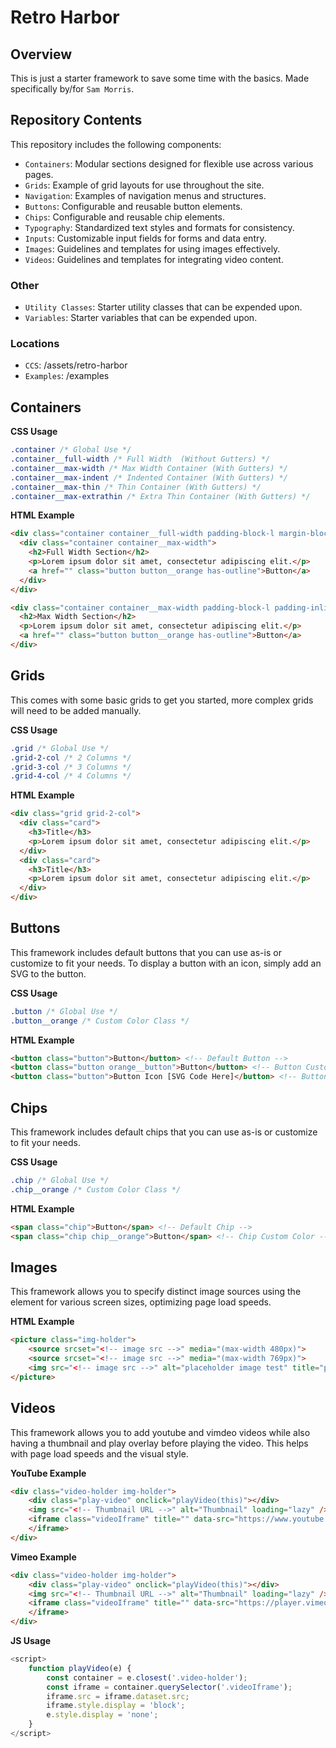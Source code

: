 # Retro Harbor

## Overview

This is just a starter framework to save some time with the basics. Made specifically by/for `Sam Morris`.

## Repository Contents

This repository includes the following components:

- `Containers`: Modular sections designed for flexible use across various pages.
- `Grids`: Example of grid layouts for use throughout the site.
- `Navigation`: Examples of navigation menus and structures.
- `Buttons`: Configurable and reusable button elements.
- `Chips`: Configurable and reusable chip elements.
- `Typography`: Standardized text styles and formats for consistency.
- `Inputs`: Customizable input fields for forms and data entry.
- `Images`: Guidelines and templates for using images effectively.
- `Videos`: Guidelines and templates for integrating video content.

### Other

- `Utility Classes`: Starter utility classes that can be expended upon.
- `Variables`: Starter variables that can be expended upon.

### Locations

- `CCS`: /assets/retro-harbor
- `Examples`: /examples

## Containers

**CSS Usage**
```css
.container /* Global Use */
.container__full-width /* Full Width  (Without Gutters) */
.container__max-width /* Max Width Container (With Gutters) */
.container__max-indent /* Indented Container (With Gutters) */
.container__max-thin /* Thin Container (With Gutters) */
.container__max-extrathin /* Extra Thin Container (With Gutters) */
```
**HTML Example**
```html
<div class="container container__full-width padding-block-l margin-block-l dark-bg light-t center-t no-gap">
  <div class="container container__max-width">
    <h2>Full Width Section</h2>
    <p>Lorem ipsum dolor sit amet, consectetur adipiscing elit.</p>
    <a href="" class="button button__orange has-outline">Button</a>
  </div>
</div>

<div class="container container__max-width padding-block-l padding-inline-l margin-block-l dark-bg light-t center-t">
  <h2>Max Width Section</h2>
  <p>Lorem ipsum dolor sit amet, consectetur adipiscing elit.</p>
  <a href="" class="button button__orange has-outline">Button</a>
</div>
```

## Grids
This comes with some basic grids to get you started, more complex grids will need to be added manually.

**CSS Usage**
```css
.grid /* Global Use */
.grid-2-col /* 2 Columns */
.grid-3-col /* 3 Columns */
.grid-4-col /* 4 Columns */
```
**HTML Example**
```html
<div class="grid grid-2-col">
  <div class="card">
    <h3>Title</h3>
    <p>Lorem ipsum dolor sit amet, consectetur adipiscing elit.</p>
  </div>
  <div class="card">
    <h3>Title</h3>
    <p>Lorem ipsum dolor sit amet, consectetur adipiscing elit.</p>
  </div>
</div>
```

## Buttons
This framework includes default buttons that you can use as-is or customize to fit your needs. To display a button with an icon, simply add an SVG to the button.

**CSS Usage**
```css
.button /* Global Use */
.button__orange /* Custom Color Class */
```
**HTML Example**
```html
<button class="button">Button</button> <!-- Default Button -->
<button class="button orange__button">Button</button> <!-- Button Custom Color -->
<button class="button">Button Icon [SVG Code Here]</button> <!-- Button With Icon -->
```

## Chips
This framework includes default chips that you can use as-is or customize to fit your needs.

**CSS Usage**
```css
.chip /* Global Use */
.chip__orange /* Custom Color Class */
```
**HTML Example**
```html
<span class="chip">Button</span> <!-- Default Chip -->
<span class="chip chip__orange">Button</span> <!-- Chip Custom Color -->
```

## Images
This framework allows you to specify distinct image sources using the <picture> element for various screen sizes, optimizing page load speeds.

**HTML Example**
```html
<picture class="img-holder">
    <source srcset="<!-- image src -->" media="(max-width 480px)">
    <source srcset="<!-- image src -->" media="(max-width 769px)">
    <img src="<!-- image src -->" alt="placeholder image test" title="placeholder image test">
</picture>
```

## Videos
This framework allows you to add youtube and vimdeo videos while also having a thumbnail and play overlay before playing the video. This helps with page load speeds and the visual style.

**YouTube Example**
```html
<div class="video-holder img-holder">
    <div class="play-video" onclick="playVideo(this)"></div>
    <img src="<!-- Thumbnail URL -->" alt="Thumbnail" loading="lazy" />
    <iframe class="videoIframe" title="" data-src="https://www.youtube.com/embed/aLuj7Lw9hVk?feature=oembed&controls=1&hd=1&autohide=1&autoplay=1" src="" frameborder="0" allow="accelerometer; autoplay; clipboard-write; encrypted-media; gyroscope; picture-in-picture; web-share" referrerpolicy="strict-origin-when-cross-origin" allowfullscreen>
    </iframe>
</div>
```

**Vimeo Example**
```html
<div class="video-holder img-holder">
    <div class="play-video" onclick="playVideo(this)"></div>
    <img src="<!-- Thumbnail URL -->" alt="Thumbnail" loading="lazy" />
    <iframe class="videoIframe" title="" data-src="https://player.vimeo.com/video/235215203?h=f7635d145a&autoplay=1" src="" width="640" height="360" frameborder="0" allow="autoplay; fullscreen; picture-in-picture" allowfullscreen>
    </iframe>
</div>
```

**JS Usage**
```javascript
<script>
    function playVideo(e) {
        const container = e.closest('.video-holder');
        const iframe = container.querySelector('.videoIframe');
        iframe.src = iframe.dataset.src;
        iframe.style.display = 'block';
        e.style.display = 'none';
    }
</script>
```